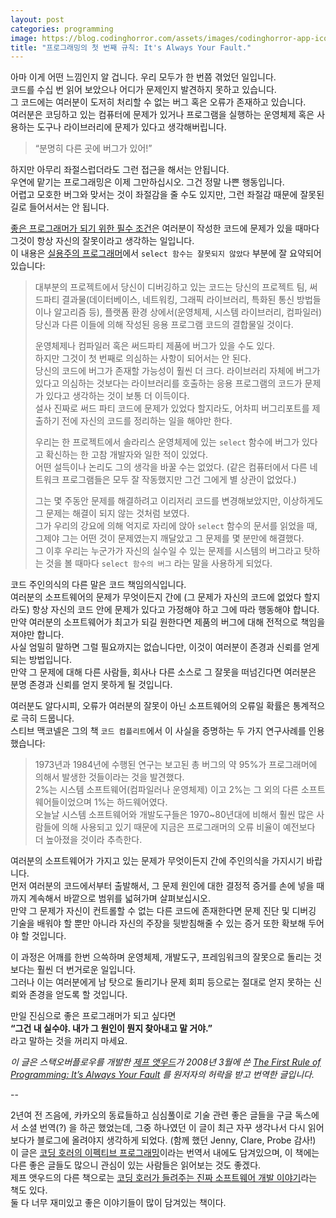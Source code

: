 ```yaml
---
layout: post
categories: programming
image: https://blog.codinghorror.com/assets/images/codinghorror-app-icon.png?v=77586304e8
title: "프로그래밍의 첫 번째 규칙: It's Always Your Fault."
---
```


아마 이게 어떤 느낌인지 알 겁니다. 우리 모두가 한 번쯤 겪었던 일입니다.  
코드를 수십 번 읽어 보았으나 어디가 문제인지 발견하지 못하고 있습니다.  
그 코드에는 여러분이 도저히 처리할 수 없는 버그 혹은 오류가 존재하고 있습니다.  
여러분은 코딩하고 있는 컴퓨터에 문제가 있거나 프로그램을 실행하는 운영체제 혹은 사용하는 도구나 라이브러리에 문제가 있다고 생각해버립니다.

> “분명히 다른 곳에 버그가 있어!”

하지만 아무리 좌절스럽더라도 그런 접근을 해서는 안됩니다.  
우연에 맡기는 프로그래밍은 이제 그만하십시오. 그건 정말 나쁜 행동입니다.  
어렵고 모호한 버그와 맞서는 것이 좌절감을 줄 수도 있지만, 그런 좌절감 때문에 잘못된 길로 들어서서는 안 됩니다.

[좋은 프로그래머가 되기 위한 필수 조건](https://blog.codinghorror.com/why-im-the-best-programmer-in-the-world/)은 여러분이 작성한 코드에 문제가 있을 때마다 그것이 항상 자신의 잘못이라고 생각하는 일입니다.  
이 내용은 [실용주의 프로그래머](/essay/2010/05/22/the-pragmatic-programmer.html)에서 `select 함수는 잘못되지 않았다` 부분에 잘 요약되어 있습니다:

> 대부분의 프로젝트에서 당신이 디버깅하고 있는 코드는 당신의 프로젝트 팀, 써드파티 결과물(데이터베이스, 네트워킹, 그래픽 라이브러리, 특화된 통신 방법들이나 알고리즘 등), 플랫폼 환경 상에서(운영체제, 시스템 라이브러리, 컴파일러) 당신과 다른 이들에 의해 작성된 응용 프로그램 코드의 결합물일 것이다.  
> 
> 운영체제나 컴파일러 혹은 써드파티 제품에 버그가 있을 수도 있다.  
> 하지만 그것이 첫 번째로 의심하는 사항이 되어서는 안 된다.  
> 당신의 코드에 버그가 존재할 가능성이 훨씬 더 크다. 
> 라이브러리 자체에 버그가 있다고 의심하는 것보다는 라이브러리를 호출하는 응용 프로그램의 코드가 문제가 있다고 생각하는 것이 보통 더 이득이다.  
> 설사 진짜로 써드 파티 코드에 문제가 있었다 할지라도, 어차피 버그리포트를 제출하기 전에 자신의 코드를 정리하는 일을 해야만 한다.
>
> 우리는 한 프로젝트에서 솔라리스 운영체제에 있는 `select` 함수에 버그가 있다고 확신하는 한 고참 개발자와 일한 적이 있었다.  
> 어떤 설득이나 논리도 그의 생각을 바꿀 수는 없었다. (같은 컴퓨터에서 다른 네트워크 프로그램들은 모두 잘 작동했지만 그건 그에게 별 상관이 없었다.)
>
> 그는 몇 주동안 문제를 해결하려고 이리저리 코드를 변경해보았지만, 이상하게도 그 문제는 해결이 되지 않는 것처럼 보였다.  
> 그가 우리의 강요에 의해 억지로 자리에 앉아 `select` 함수의 문서를 읽었을 때, 그제야 그는 어떤 것이 문제였는지 깨달았고 그 문제를 몇 분만에 해결했다.  
> 그 이후 우리는 누군가가 자신의 실수일 수 있는 문제를 시스템의 버그라고 탓하는 것을 볼 때마다 `select 함수의 버그` 라는 말을 사용하게 되었다.

코드 주인의식의 다른 말은 코드 책임의식입니다.  
여러분의 소프트웨어의 문제가 무엇이든지 간에 (그 문제가 자신의 코드에 없었다 할지라도) 항상 자신의 코드 안에 문제가 있다고 가정해야 하고 그에 따라 행동해야 합니다.  
만약 여러분의 소프트웨어가 최고가 되길 원한다면 제품의 버그에 대해 전적으로 책임을 져야만 합니다.  
사실 엄밀히 말하면 그럴 필요까지는 없습니다만, 이것이 여러분이 존경과 신뢰를 얻게 되는 방법입니다.  
만약 그 문제에 대해 다른 사람들, 회사나 다른 소스로 그 잘못을 떠넘긴다면 여러분은 분명 존경과 신뢰를 얻지 못하게 될 것입니다.

여러분도 알다시피, 오류가 여러분의 잘못이 아닌 소프트웨어의 오류일 확률은 통계적으로 극히 드뭅니다.  
스티브 맥코넬은 그의 책 `코드 컴플리트`에서 이 사실을 증명하는 두 가지 연구사례를 인용했습니다:

> 1973년과 1984년에 수행된 연구는 보고된 총 버그의 약 95%가 프로그래머에 의해서 발생한 것들이라는 것을 발견했다.  
> 2%는 시스템 소프트웨어(컴파일러나 운영체제) 이고 2%는 그 외의 다른 소프트웨어들이었으며 1%는 하드웨어였다.  
> 오늘날 시스템 소프트웨어와 개발도구들은 1970~80년대에 비해서 훨씬 많은 사람들에 의해 사용되고 있기 때문에 지금은 프로그래머의 오류 비율이 예전보다 더 높아졌을 것이라 추측한다.

여러분의 소프트웨어가 가지고 있는 문제가 무엇이든지 간에 주인의식을 가지시기 바랍니다.  
먼저 여러분의 코드에서부터 출발해서, 그 문제 원인에 대한 결정적 증거를 손에 넣을 때까지 계속해서 바깥으로 범위를 넓혀가며 살펴보십시오.  
만약 그 문제가 자신이 컨트롤할 수 없는 다른 코드에 존재한다면 문제 진단 및 디버깅 기술을 배워야 할 뿐만 아니라 자신의 주장을 뒷받침해줄 수 있는 증거 또한 확보해 두어야 할 것입니다.

이 과정은 어깨를 한번 으쓱하며 운영체제, 개발도구, 프레임워크의 잘못으로 돌리는 것보다는 훨씬 더 번거로운 일입니다.  
그러나 이는 여러분에게 남 탓으로 돌리기나 문제 회피 등으로는 절대로 얻지 못하는 신뢰와 존경을 얻도록 할 것입니다.

만일 진심으로 좋은 프로그래머가 되고 싶다면  
**“그건 내 실수야. 내가 그 원인이 뭔지 찾아내고 말 거야.”**  
라고 말하는 것을 꺼리지 마세요.

*이 글은 스택오버플로우를 개발한 [제프 앳우드](https://blog.codinghorror.com/about-me/)가 2008년 3월에 쓴 [The First Rule of Programming: It’s Always Your Fault](https://blog.codinghorror.com/the-first-rule-of-programming-its-always-your-fault/) 를 원저자의 허락을 받고 번역한 글입니다.*

--

2년여 전 즈음에, 카카오의 동료들하고 심심풀이로 기술 관련 좋은 글들을 구글 독스에서 소셜 번역(?) 을 하곤 했었는데, 그중 하나였던 이 글이 최근 자꾸 생각나서 다시 읽어보다가 블로그에 올려야지 생각하게 되었다. (함께 했던 Jenny, Clare, Probe 감사!)  
이 글은 [코딩 호러의 이펙티브 프로그래밍](/essay/2013/04/08/effective-programming.html)이라는 번역서 내에도 담겨있으며, 이 책에는 다른 좋은 글들도 많으니 관심이 있는 사람들은 읽어보는 것도 좋겠다.  
제프 앳우드의 다른 책으로는 [코딩 호러가 들려주는 진짜 소프트웨어 개발 이야기](http://www.yes24.com/Product/goods/11455816)라는 책도 있다.  
둘 다 너무 재미있고 좋은 이야기들이 많이 담겨있는 책이다.